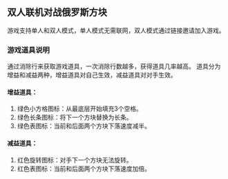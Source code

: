 ## 双人联机对战俄罗斯方块

游戏支持单人和双人模式，单人模式无需联网，双人模式通过链接邀请加入游戏。

### 游戏道具说明
通过消除行来获取游戏道具，一次消除行数越多，获得道具几率越高。
道具分为增益和减益两种，增益道具对自己生效，减益道具对对手生效。

#### 增益道具：
1. 绿色小方格图标：从最底层开始填充3个空格。
2. 绿色长条图标：将下一个方块替换为长条。
3. 绿色表图标：当前和后面两个方块下落速度减半。

#### 减益道具：
1. 红色旋转图标：对手下一个方块无法旋转。
2. 红色表图标：当前和后面两个方块下落速度加倍。